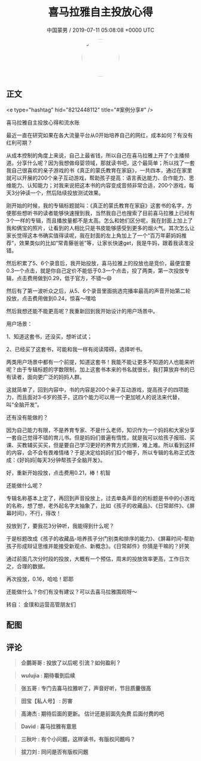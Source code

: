 <h1 align="center">喜马拉雅自主投放心得</h1>
<p align="center">
    <a>中国蒙男 / 2019-07-11 05:08:08 &#43;0000 UTC</a>
</p>

<div align="center">
    <img src="https://images.zsxq.com/FrN5Lo7wHC6ILeIOYoKx98J186BP?e=1590940799&amp;token=kIxbL07-8jAj8w1n4s9zv64FuZZNEATmlU_Vm6zD:t0lzHIlebWM7NxU8tA7XRrjXqCc=" width="100" height="100" style="border:1px solid;border-radius:50%; color:#ffffff"/>
</div>

## 正文

<div>
&lt;e type=&#34;hashtag&#34; hid=&#34;8212448112&#34; title=&#34;#案例分享#&#34; /&gt; 

喜马拉雅自主投放心得和流水账

最近一直在研究如果在各大流量平台从0开始培养自己的网红，成本如何？有没有红利可期？

从成本控制的角度上来说，自己上最省钱，所以自己在喜马拉雅上开了个主播频道。分享什么呢？因为我想做母婴领域，那就读书吧，这个最简单；所以找了一套我自己很喜欢的亲子游戏的书《真正的蒙氏教育在家庭》，一共四本，通过在家里就可以开展的200个亲子互动游戏，帮助孩子提高：语言表达能力、合作能力、思维能力、认知能力；对我来说把这本书的内容变成音频非常合适，200个游戏，每天3分钟读一个，然后陆续投放测试效果。

刚开始的时候，我的专辑标题就叫：《真正的蒙氏教育在家庭》这套书的名字，方便那些想听书的读者能够快速搜到我，当然我自己也搜索了目前喜马拉雅上已经有3个一样的专辑，而且播放量都不是太高。怎么和她们区分呢，我在封面上加上了我和俩宝的照片，让看到的人相比只是书皮能够感受到更多的烟火气。其次怎么让家长觉得这本书确实值得读呢，我在封面的左上角加上了一个“百万年薪妈妈推荐”，效果类似的比如“常青藤爸爸”等，让家长快速get，我是牛妈，跟着我读准没错。

然后积累了5、6个录音后，我开始投放，喜马拉雅上的投放也是竞价，最便宜要0.3一个点击，就是你自己定价不能低于0.3一个点击，投了两类，第一次投放专辑，点击费用做到0.29，低于官方，不错～😄

然后有了第一波听众之后，从5、6个录音里面挑选完播率最高的声音开始第二轮投放，点击费用做到0.24，惊喜～嘿哈

然后我想还能不能更高呢？我重新回到我开始设计的用户场景中。

用户场景：

1、知道这套书，还没买，想听试试；

2、已经买了这套书，可能和我一样有阅读障碍，选择听书。

两类用户场景中都有一个前提，知道这套书！我能不能让更多不知道的人也能来听呢？由于专辑标题的字数限制，加上这套书本来的书名就很长，我打算放弃书的已有读者，面向更广泛的妈妈人群。

这就简单了，回到内容中，书的内容是200个亲子互动游戏，提高孩子的四项能力，而且面对3-6岁的孩子，这四个能力可以用一个更加唬人的说法来代替，叫“全脑开发”。

还有没有能做的？

因为自己能力有限，不是养育专家、不是什么老师，知识作为一个妈妈和大家分享一套自己觉得不错的育儿书。但是妈妈们普遍有惰性，就是我可以给孩子报班、买课、买教辅买买买，但是要自己学习更好的养育方式则懒，难上难。所以看到这样的内容，会不会有畏难情绪？于是决定给妈妈们扣个帽子，所以专辑的名称正式改成：《好妈妈|每天3分钟帮孩子全脑开发》。

好，重新开始投放，点击费用0.21，棒！机智

还能做什么呢？

专辑名称基本上定了，再回到声音投放上，过去单条声音的的标题是书中的小游戏的名称，想了想，老外起名字太抽象了，比如《孩子的收藏品》、《日常邮件》、《屏幕时间》，不行，得改！

投放到了，要我花3分钟听，我能得到什么呢？

于是标题改成《孩子的收藏品-培养孩子分门别类和排序的能力》、《屏幕时间-帮助孩子形成辩证思维并能接受新观点、新概念》。《日常邮件》你猜是干嘛的？奸笑

通过前面几次分时段的投放，大概有一个预估，周末的投放效率更高，工作日次之，合理的数据。

再次投放，0.16，哈哈！耶耶

还能做什么？你们有没有建议？可以去喜马拉雅围观呀～

转自：
金璞和运营高管朋友们
</div>

## 配图
<div class="image" align="center">

</div>

## 评论

<div align="left">
<div>

<blockquote >
<span> <strong>企鹅哥哥 : 投放了以后呢 引流？如何盈利？ </strong></span>
</blockquote>

<blockquote >
<span> <strong>wulujia : 期待看到后续 </strong></span>
</blockquote>

<blockquote >
<span> <strong>张五哥 : 专门去喜马拉雅听了，声音好听，节目质量很高 </strong></span>
</blockquote>

<blockquote >
<span> <strong>田宝【私人号】 : 厉害 </strong></span>
</blockquote>

<blockquote >
<span> <strong>高涛杰 : 期待后面的更新。
估计还是前面先免费
后面付费的吧 </strong></span>
</blockquote>

<blockquote >
<span> <strong>David : 喜马拉雅有意思 </strong></span>
</blockquote>

<blockquote >
<span> <strong>三秋叶 : 有个小问题，这样读书，有版权问题吗？ </strong></span>
</blockquote>

<blockquote >
<span> <strong>拔刀刘 : 同问是否有版权问题 </strong></span>
</blockquote>

</div>
</div>